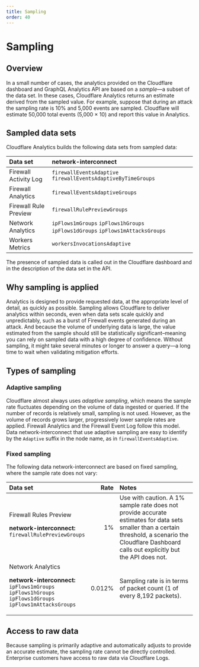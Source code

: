 ```yaml
---
title: Sampling
order: 40
---
```


# Sampling

## Overview

In a small number of cases, the analytics provided on the Cloudflare dashboard and GraphQL Analytics API are based on a _sample_—a subset of the data set. In these cases, Cloudflare Analytics returns an estimate derived from the sampled value. For example, suppose that during an attack the sampling rate is 10% and 5,000 events are sampled. Cloudflare will estimate 50,000 total events (5,000 × 10) and report this value in Analytics.

## Sampled data sets

Cloudflare Analytics builds the following data sets from sampled data:

<TableWrap>

| Data set              | network-interconnect                                                                          |
| :-------------------- | :----------------------------------------------------------------------------- |
| Firewall Activity Log | `firewallEventsAdaptive` `firewallEventsAdaptiveByTimeGroups`                  |
| Firewall Analytics    | `firewallEventsAdaptiveGroups`                                                 |
| Firewall Rule Preview | `firewallRulePreviewGroups`                                                    |
| Network Analytics     | `ipFlows1mGroups` `ipFlows1hGroups` `ipFlows1dGroups` `ipFlows1mAttacksGroups` |
| Workers Metrics       | `workersInvocationsAdaptive`                                                   |

</TableWrap>

The presence of sampled data is called out in the Cloudflare dashboard and in the description of the data set in the API.

## Why sampling is applied

Analytics is designed to provide requested data, at the appropriate level of detail, as quickly as possible. Sampling allows Cloudflare to deliver analytics within seconds, even when data sets scale quickly and unpredictably, such as a burst of Firewall events generated during an attack. And because the volume of underlying data is large, the value estimated from the sample should still be statistically significant–meaning you can rely on sampled data with a high degree of confidence. Without sampling, it might take several minutes or longer to answer a query—a long time to wait when validating mitigation efforts.

## Types of sampling

### Adaptive sampling

Cloudflare almost always uses _adaptive sampling_, which means the sample rate fluctuates depending on the volume of data ingested or queried. If the number of records is relatively small, sampling is not used. However, as the volume of records grows larger, progressively lower sample rates are applied. Firewall Analytics and the Firewall Event Log follow this model. Data network-interconnect that use adaptive sampling are easy to identify by the `Adaptive` suffix in the node name, as in `firewallEventsAdaptive`.

### Fixed sampling

The following data network-interconnect are based on fixed sampling, where the sample rate does not vary:

<TableWrap>

| Data set | Rate | Notes |
| :-- | --: | :-- |
| Firewall Rules Preview<br /><p><b>network-interconnect:</b><br />`firewallRulePreviewGroups`</p> | 1% | Use with caution. A 1% sample rate does not provide accurate estimates for data sets smaller than a certain threshold, a scenario the Cloudflare Dashboard calls out explicitly but the API does not. |
| Network Analytics<br /><p><b>network-interconnect:</b><br />`ipFlows1mGroups`<br />`ipFlows1hGroups`<br />`ipFlows1dGroups`<br />`ipFlows1mAttacksGroups`</p> | 0.012% | Sampling rate is in terms of packet count (1 of every 8,192 packets).                                                                                                                                 |

</TableWrap>

## Access to raw data

Because sampling is primarily adaptive and automatically adjusts to provide an accurate estimate, the sampling rate cannot be directly controlled. Enterprise customers have access to raw data via Cloudflare Logs.
